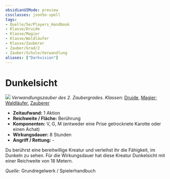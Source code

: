 ```yaml
---
obsidianUIMode: preview
cssclasses: json5e-spell
tags:
- Quelle/5e/Players_Handbook
- Klasse/Druide
- Klasse/Magier
- Klasse/Waldläufer
- Klasse/Zauberer
- Zauber/Grad/2
- Zauber/Schule/Verwandlung
aliases: ["Darkvision"]
---
```

# Dunkelsicht
![](../../../99%20-%20Setup/Files/Bildersammlung/Symbolik/Verwandlungszauber.webp#token)
*Verwandlungszauber des 2. Zaubergrades.*
*Klassen:* [Druide](05%20-%20Wikipedia/Kompendium/Charakteroptionen/Klassen/Druide.md), [Magier](../Charakteroptionen/Klassen/Magier.md); [Waldläufer](../Charakteroptionen/Klassen/Waldläufer.md), [Zauberer](../Charakteroptionen/Klassen/Zauberer.md)

- **Zeitaufwand:** 1 Aktion
- **Reichweite / Fläche:** Berührung
- **Komponenten:** V, G, M (entweder eine Prise getrocknete Karotte oder einen Achat)
- **Wirkungsdauer:** 8 Stunden
- **Angriff / Rettung:** -

Du berührst eine bereitwillige Kreatur und verleihst ihr die Fähigkeit, im Dunkeln zu sehen. Für die Wirkungsdauer hat diese Kreatur Dunkelsicht mit einer Reichweite von 18 Metern.

 *Quelle:* Grundregelwerk / Spielerhandbuch